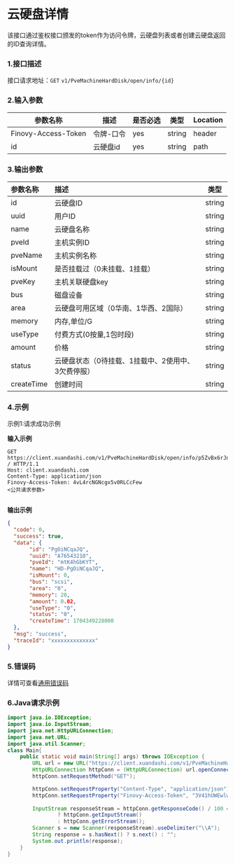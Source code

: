 # 云硬盘详情
该接口通过鉴权接口颁发的token作为访问令牌，云硬盘列表或者创建云硬盘返回的ID查询详情。

### 1.接口描述 
接口请求地址：`GET`   `v1/PveMachineHardDisk/open/info/{id}`

### 2.输入参数

| 参数名称              | 描述    | 是否必选 | 类型     | Location |
|-------------------|-------|------|--------|----------|
| Finovy-Access-Token | 令牌-口令 | yes  | string | header   |
| id                  | 云硬盘id | yes      | string | path     |


### 3.输出参数

| 参数名称       | 描述                                          | 类型     |
|:-----------|:--------------------------------------------|--------|
| id         | 云硬盘ID                                       | string |
| uuid       | 用户ID                                        | string |
| name       | 云硬盘名称                                       | string |
| pveId      | 主机实例ID                                      | string |
| pveName    | 主机实例名称                                      | string |
| isMount    | 是否挂载过（0未挂载、1挂载）                             | string |
| pveKey     | 主机关联硬盘key                                   | string |
| bus        | 磁盘设备                                        | string |
| area       | 云硬盘可用区域（0华南、1华西、2国际）                        | string |
| memory     | 内存,单位/G                                     | string |
| useType    | 付费方式(0按量,1包时段)                              | string |
| amount     | 价格                                          | string |
| status     | 云硬盘状态（0待挂载、1挂载中、2使用中、3欠费停服）                 | string |
| createTime | 创建时间                                        | string |



### 4.示例
示例1:请求成功示例

**输入示例**
```text
GET https://client.xuandashi.com/v1/PveMachineHardDisk/open/info/p5ZvBx6rJn / HTTP/1.1
Host: client.xuandashi.com
Content-Type: application/json
Finovy-Access-Token: 4vL4rcNGNcgx5v0RLCcFew
<公共请求参数>


```

**输出示例**

```json
{
  "code": 0,
  "success": true,
  "data": {
       "id": "PgOiNCqaJQ",
       "uuid": "A76543210",
       "pveId": "mtK4hGbKYT",
       "name": "HD-PgOiNCqaJQ",
       "isMount": 0,
       "bus": "scsi",
       "area": "0",
       "memory": 20,
       "amount": 0.02,
       "useType": "0",
       "status": "0",
       "createTime": 1704349228000
  },
  "msg": "success",
  "traceId": "xxxxxxxxxxxxxx"
}
```

### 5.错误码
详情可查看[通用错误码](https://finovy-open-api.readthedocs.io/zh_CN/latest/api/common/3.%E9%80%9A%E7%94%A8%E9%94%99%E8%AF%AF%E7%A0%81.html#id3)


### 6.Java请求示例
```java
import java.io.IOException;
import java.io.InputStream;
import java.net.HttpURLConnection;
import java.net.URL;
import java.util.Scanner;
class Main{
    public static void main(String[] args) throws IOException {
        URL url = new URL("https://client.xuandashi.com/v1/PveMachineHardDisk/open/info/p5ZvBx6rJn");
        HttpURLConnection httpConn = (HttpURLConnection) url.openConnection();
        httpConn.setRequestMethod("GET");

        httpConn.setRequestProperty("Content-Type", "application/json");
        httpConn.setRequestProperty("Finovy-Access-Token", "3V41hUWEwlwKH44m7SpJOs");
        
        InputStream responseStream = httpConn.getResponseCode() / 100 == 2
                ? httpConn.getInputStream()
                : httpConn.getErrorStream();
        Scanner s = new Scanner(responseStream).useDelimiter("\\A");
        String response = s.hasNext() ? s.next() : "";
        System.out.println(response);
    }
}
```